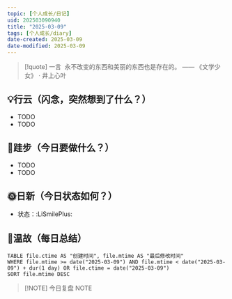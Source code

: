 ```yaml
---
topic: [个人成长/日记]
uid: 202503090940
title: "2025-03-09"
tags: [个人成长/diary]
date-created: 2025-03-09
date-modified: 2025-03-09
---
```


> [!quote] 一言
>  永不改变的东西和美丽的东西也是存在的。 —— 《文学少女》 · 井上心叶

## 💡行云（闪念，突然想到了什么？）

- TODO
- TODO

## 🦶跬步（今日要做什么？）

- TODO
- TODO

## 🌞日新（今日状态如何？）

- 状态：:LiSmilePlus:

## 🌙温故（每日总结）

```dataview
TABLE file.ctime AS "创建时间", file.mtime AS "最后修改时间"
WHERE file.mtime >= date("2025-03-09") AND file.mtime < date("2025-03-09") + dur(1 day) OR file.ctime = date("2025-03-09")
SORT file.mtime DESC
```

> [!NOTE] 今日复盘
> NOTE
